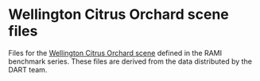# Wellington Citrus Orchard scene files

Files for the
[Wellington Citrus Orchard scene](https://rami-benchmark.jrc.ec.europa.eu/_www/\phase/phase_exp.php?strTag=level3&strNext=filter_testcases&strPhase=RAMI5&strTagValue=ACT_HET14_WCO_UND)
defined in the RAMI benchmark series. These files are derived from the data
distributed by the DART team.
